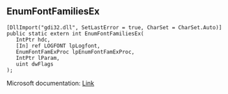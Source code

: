 ## EnumFontFamiliesEx

```
[DllImport("gdi32.dll", SetLastError = true, CharSet = CharSet.Auto)]
public static extern int EnumFontFamiliesEx(
   IntPtr hdc,
   [In] ref LOGFONT lpLogfont,
   EnumFontFamExProc lpEnumFontFamExProc,
   IntPtr lParam,
   uint dwFlags
);
```

Microsoft documentation: [Link](https://docs.microsoft.com/en-us/windows/win32/api/wingdi/nf-wingdi-enumfontfamiliesexa)
